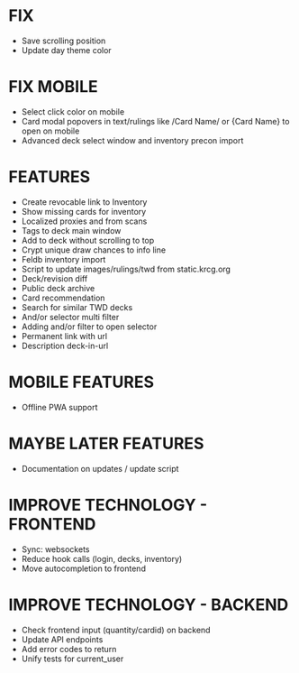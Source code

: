 # FIX
* Save scrolling position
* Update day theme color

# FIX MOBILE
* Select click color on mobile
* Card modal popovers in text/rulings like /Card Name/ or {Card Name} to open on mobile
* Advanced deck select window and inventory precon import

# FEATURES
* Create revocable link to Inventory
* Show missing cards for inventory
* Localized proxies and from scans
* Tags to deck main window
* Add to deck without scrolling to top
* Crypt unique draw chances to info line
* Feldb inventory import
* Script to update images/rulings/twd from static.krcg.org
* Deck/revision diff
* Public deck archive
* Card recommendation
* Search for similar TWD decks
* And/or selector multi filter
* Adding and/or filter to open selector
* Permanent link with url
* Description deck-in-url

# MOBILE FEATURES
* Offline PWA support

# MAYBE LATER FEATURES
* Documentation on updates / update script

# IMPROVE TECHNOLOGY - FRONTEND
* Sync: websockets
* Reduce hook calls (login, decks, inventory)
* Move autocompletion to frontend

# IMPROVE TECHNOLOGY - BACKEND
* Check frontend input (quantity/cardid) on backend
* Update API endpoints
* Add error codes to return
* Unify tests for current_user

